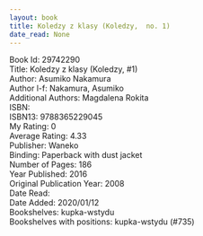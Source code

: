 ```yaml
---
layout: book
title: Koledzy z klasy (Koledzy,  no. 1)
date_read: None
---
```


Book Id: 29742290<br />
Title: Koledzy z klasy (Koledzy, #1)<br />
Author: Asumiko Nakamura<br />
Author l-f: Nakamura, Asumiko<br />
Additional Authors: Magdalena Rokita<br />
ISBN: <br />
ISBN13: 9788365229045<br />
My Rating: 0<br />
Average Rating: 4.33<br />
Publisher: Waneko<br />
Binding: Paperback with dust jacket<br />
Number of Pages: 186<br />
Year Published: 2016<br />
Original Publication Year: 2008<br />
Date Read: <br />
Date Added: 2020/01/12<br />
Bookshelves: kupka-wstydu<br />
Bookshelves with positions: kupka-wstydu (#735)<br />

